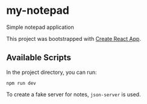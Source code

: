 # my-notepad
Simple notepad application

This project was bootstrapped with [Create React App](https://github.com/facebook/create-react-app).

## Available Scripts

In the project directory, you can run:

`npm run dev`

To create a fake server for notes, `json-server` is used.

